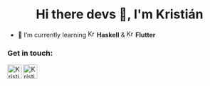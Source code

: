 <h1 align="center">Hi there devs 🙌, I'm Kristián</h1>

- 🌱 I’m currently learning <img alt="Kristian's Twitter" width="16px" src="https://cdn.jsdelivr.net/npm/simple-icons@v3/icons/haskell.svg" /> **Haskell** & <img alt="Kristian's Twitter" width="16px" src="https://cdn.jsdelivr.net/npm/simple-icons@v3/icons/flutter.svg" /> **Flutter**

### Get in touch:
<!--https://github.com/simple-icons/simple-icons-->
[<img align="left" alt="Kristian's Twitter" width="32px" src="https://cdn.jsdelivr.net/npm/simple-icons@v3/icons/twitter.svg" />][twitter]
[<img align="left" alt="Kristian's | LinkedIn" width="32px" src="https://cdn.jsdelivr.net/npm/simple-icons@v3/icons/linkedin.svg" />][linkedin]


[twitter]: https://twitter.com/KristianBalaj
[linkedin]: https://www.linkedin.com/in/kristi%C3%A1n-balaj-254519142/

<!--![Kristian's GitHub stats](https://github-readme-stats.vercel.app/api?username=KristianBalaj&count_private=true)-->

<!--
**KristianBalaj/KristianBalaj** is a ✨ _special_ ✨ repository because its `README.md` (this file) appears on your GitHub profile.

Here are some ideas to get you started:

- 🔭 I’m currently working on ...
- 🌱 I’m currently learning ...
- 👯 I’m looking to collaborate on ...
- 🤔 I’m looking for help with ...
- 💬 Ask me about ...
- 📫 How to reach me: ...
- 😄 Pronouns: ...
- ⚡ Fun fact: ...
-->
